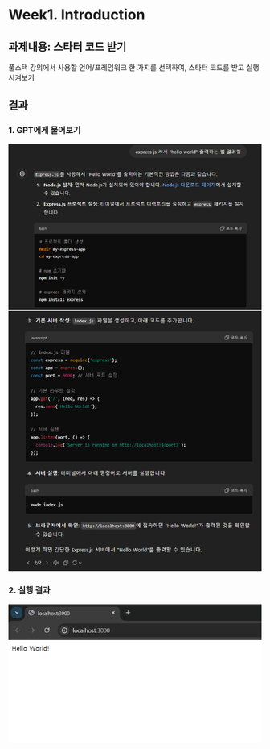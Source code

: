 # Week1. Introduction

## 과제내용: 스타터 코드 받기

풀스택 강의에서 사용할 언어/프레임워크 한 가지를 선택하여, 스타터 코드를 받고 실행시켜보기

## 결과

### 1. GPT에게 물어보기

![alt text](./assets/week1-1.png)
![alt text](./assets/week1-2.png)

### 2. 실행 결과

![alt text](./assets/week1-3.png)
